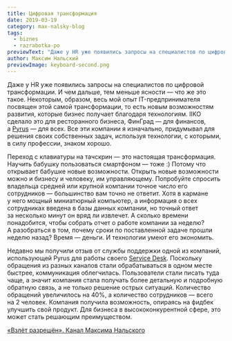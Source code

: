 ```yaml
---
title: Цифровая трансформация
date: 2019-03-19
category: max-nalsky-blog
tags:
  - biznes
  - razrabotka-po
previewText: "Даже у HR уже появились запросы на специалистов по цифровой трансформации. И чем дальше, тем меньше ясности — что же это такое. Некоторым, образом, весь мой опыт IT-предпринимателя посвящен этой самой трансформации, то есть новым возможностям развития, которые бизнес получает благодаря технологиям. IIKO сделало это для ресторанного бизнеса, ФинГрад — для финансов, а Pyrus — для всех. Все эти компании я изначально, придумывал для решения своих cобственных задач, используя технологии, с которыми, в силу профессии, знаком хорошо."
author: Максим Нальский
previewImage: keyboard-second.png
---
```

Даже у HR уже появились запросы на специалистов по цифровой трансформации. И чем дальше, тем меньше ясности — что же это такое. Некоторым, образом, весь мой опыт IT-предпринимателя посвящен этой самой трансформации, то есть новым возможностям развития, которые бизнес получает благодаря технологиям. IIKO сделало это для ресторанного бизнеса, ФинГрад — для финансов, а [Pyrus](https://pyrus.com/ru/) — для всех. Все эти компании я изначально, придумывал для решения своих cобственных задач, используя технологии, с которыми, в силу профессии, знаком хорошо.

Переход с клавиатуры на тачскрин — это настоящая трансформация. Научить бабушку пользоваться смартфоном — тоже :) Потому что открывает бабушке новые возможности. Открыть новые возможности можно и бизнесу и человеку, им управляющему. Попробуйте спросить владельца средней или крупной компании точное число его сотрудников — большинство вам точно не ответит. Хотя в кармане у него мощный миниатюрный компьютер, а информация о всех сотрудниках введена в базы данных компании, но точный ответ за несколько минут он вряд ли извлечет. А сколько времени понадобится, чтобы собрать отчет о работе компании за неделю? А разобраться в том, почему сроки по поставленной задаче прошли неделю назад? Время — деньги. И технологии умеют его экономить.

Недавно мы получили отзыв от службы поддержки одной из компаний, использующей Pyrus для работы своего [Service Desk](https://pyrus.com/ru/servicedesk). Поскольку обращения из разных каналов стали обрабатываться в одном месте быстрее, коммуникация облегчилась. Пользователи стали писать туда чаще, а значит компания стала получать более детальную и подробную обратную связь, а не только решение острых ситуаций. Количество обращений увеличилось на 40%, а количество сотрудников — всего на 2 человек. Компания получила возможность, опираясь на фидбек улучшить свой продукт. Для бизнеса в высококонкурентной сфере, это может стать решающим преимуществом.

[«Взлёт разрешён». Канал Максима Нальского](https://t.me/clearfortakeoff)